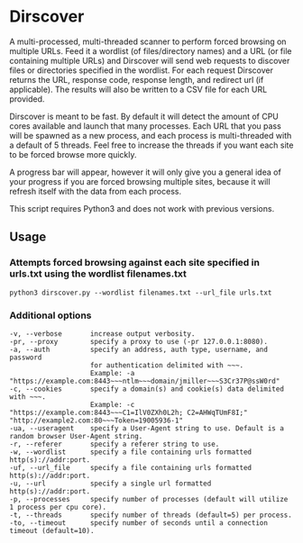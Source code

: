 # Dirscover
A multi-processed, multi-threaded scanner to perform forced browsing on multiple URLs. Feed it a wordlist (of files/directory names) and a URL (or file containing multiple URLs) and Dirscover will send web requests to discover files or directories specified in the wordlist. For each request Dirscover returns the URL, response code, response length, and redirect url (if applicable). The results will also be written to a CSV file for each URL provided.

Dirscover is meant to be fast. By default it will detect the amount of CPU cores available and launch that many processes. Each URL that you pass will be spawned as a new process, and each process is multi-threaded with a default of 5 threads. Feel free to increase the threads if you want each site to be forced browse more quickly.

A progress bar will appear, however it will only give you a general idea of your progress if you are forced browsing multiple sites, because it will refresh itself with the data from each process.

This script requires Python3 and does not work with previous versions.

## Usage

### Attempts forced browsing against each site specified in urls.txt using the wordlist filenames.txt
`python3 dirscover.py --wordlist filenames.txt --url_file urls.txt`

### Additional options
```
-v, --verbose       increase output verbosity.
-pr, --proxy        specify a proxy to use (-pr 127.0.0.1:8080).
-a, --auth          specify an address, auth type, username, and password
                    for authentication delimited with ~~~. 
                    Example: -a "https://example.com:8443~~~ntlm~~~domain/jmiller~~~S3Cr37P@ssW0rd"
-c, --cookies       specify a domain(s) and cookie(s) data delimited with ~~~. 
                    Example: -c "https://example.com:8443~~~C1=IlV0ZXh0L2h; C2=AHWqTUmF8I;" "http://example2.com:80~~~Token=19005936-1"
-ua, --useragent    specify a User-Agent string to use. Default is a random browser User-Agent string.
-r, --referer       specify a referer string to use.
-w, --wordlist      specify a file containing urls formatted http(s)://addr:port.
-uf, --url_file     specify a file containing urls formatted http(s)://addr:port.
-u, --url           specify a single url formatted http(s)://addr:port.
-p, --processes     specify number of processes (default will utilize 1 process per cpu core).
-t, --threads       specify number of threads (default=5) per process.
-to, --timeout      specify number of seconds until a connection timeout (default=10).
```
